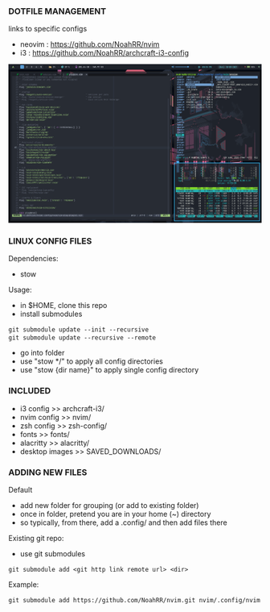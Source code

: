 ### DOTFILE MANAGEMENT
links to specific configs
- neovim : https://github.com/NoahRR/nvim
- i3 : https://github.com/NoahRR/archcraft-i3-config

![alt text](https://github.com/NoahRR/.dotfiles/blob/master/images/Example-Setup.png?raw=true)

### LINUX CONFIG FILES
Dependencies:
- stow

Usage:
- in $HOME, clone this repo
- install submodules
```
git submodule update --init --recursive
git submodule update --recursive --remote
```
- go into folder
- use "stow */" to apply all config directories
- use "stow {dir name}" to apply single config directory

### INCLUDED
- i3 config >> archcraft-i3/
- nvim config >> nvim/
- zsh config >> zsh-config/
- fonts >> fonts/
- alacritty >> alacritty/
- desktop images >> SAVED_DOWNLOADS/

### ADDING NEW FILES
Default
- add new folder for grouping (or add to existing folder)
- once in folder, pretend you are in your home (~) directory
- so typically, from there, add a .config/ and then add files there

Existing git repo:
- use git submodules
```
git submodule add <git http link remote url> <dir>
```
Example:
```
git submodule add https://github.com/NoahRR/nvim.git nvim/.config/nvim
```
